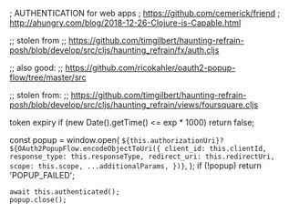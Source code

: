 

; AUTHENTICATION for web apps
; https://github.com/cemerick/friend
; http://ahungry.com/blog/2018-12-26-Clojure-is-Capable.html


;; stolen from
;; https://github.com/timgilbert/haunting-refrain-posh/blob/develop/src/cljs/haunting_refrain/fx/auth.cljs


;; also good:
;; https://github.com/ricokahler/oauth2-popup-flow/tree/master/src


;; stolen from:
;; https://github.com/timgilbert/haunting-refrain-posh/blob/develop/src/cljs/haunting_refrain/views/foursquare.cljs



token expiry
 if (new Date().getTime() <= exp * 1000) return false;

 const popup = window.open(
      `${this.authorizationUri}?${OAuth2PopupFlow.encodeObjectToUri({
        client_id: this.clientId,
        response_type: this.responseType,
        redirect_uri: this.redirectUri,
        scope: this.scope,
        ...additionalParams,
      })}`,
    );
    if (!popup) return 'POPUP_FAILED';

    await this.authenticated();
    popup.close();